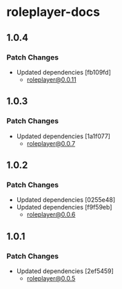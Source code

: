 # roleplayer-docs

## 1.0.4

### Patch Changes

- Updated dependencies [fb109fd]
  - roleplayer@0.0.11

## 1.0.3

### Patch Changes

- Updated dependencies [1a1f077]
  - roleplayer@0.0.7

## 1.0.2

### Patch Changes

- Updated dependencies [0255e48]
- Updated dependencies [f9f59eb]
  - roleplayer@0.0.6

## 1.0.1

### Patch Changes

- Updated dependencies [2ef5459]
  - roleplayer@0.0.5

